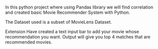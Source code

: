 In this python project where using Pandas library we will find correlation and created basic Movie Recommender System with Python.

The Dataset used is a subset of MovieLens Dataset.

Extension
Have created a text input bar to add your movie whose recommendation you want. Output will give you top 4 matches that are recommended movies.
